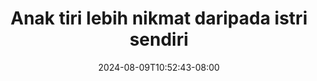 --- 
title: "Anak tiri lebih nikmat daripada istri sendiri"
description: "streaming bokeh Anak tiri lebih nikmat daripada istri sendiri     baru"
date: 2024-08-09T10:52:43-08:00
file_code: "9tvi0fo9p17c"
draft: false
cover: "56mmie50kc9461f3.jpg"
tags: ["Anak", "tiri", "lebih", "nikmat", "daripada", "istri", "sendiri", "bokep-indo", "bokep-viral", "bokep-ig"]
length: 695
fld_id: "1392276"
foldername: "anaktiri"
categories: ["anaktiri"]
views: 72
---